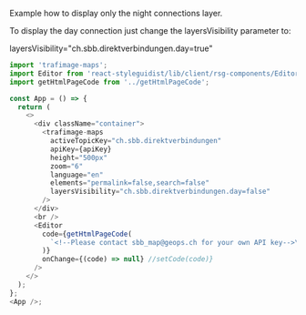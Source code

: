 Example how to display only the night connections layer.

To display the day connection just change the layersVisibility parameter to:

layersVisibility="ch.sbb.direktverbindungen.day=true"

```js
import 'trafimage-maps';
import Editor from 'react-styleguidist/lib/client/rsg-components/Editor';
import getHtmlPageCode from '../getHtmlPageCode';

const App = () => {
  return (
    <>
      <div className="container">
        <trafimage-maps
          activeTopicKey="ch.sbb.direktverbindungen"
          apiKey={apiKey}
          height="500px"
          zoom="6"
          language="en"
          elements="permalink=false,search=false"
          layersVisibility="ch.sbb.direktverbindungen.day=false"
        />
      </div>
      <br />
      <Editor
        code={getHtmlPageCode(
          `<!--Please contact sbb_map@geops.ch for your own API key-->\n      <trafimage-maps\n\tactiveTopicKey="ch.sbb.netzkarte"\n\tapiKey="${window.apiKey}"\n\tzoom="6"\n\theight="500px"\n\telements="menu=false,header=false,permalink=false,search=false"\n\tembedded="true"\n\tlanguage="en"\n\tlayersVisibility="ch.sbb.direktverbindungen.day=false"\n      />`,
        )}
        onChange={(code) => null} //setCode(code)}
      />
    </>
  );
};
<App />;
```
